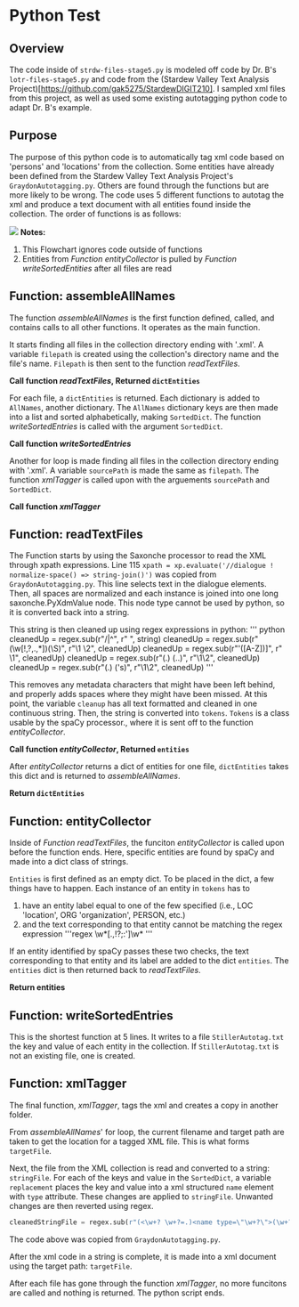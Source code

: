 # Python Test
## Overview
The code inside of `strdw-files-stage5.py` is modeled off code by Dr. B's `lotr-files-stage5.py` and code from the (Stardew Valley Text Analysis Project)[https://github.com/gak5275/StardewDIGIT210]. I sampled xml files from this project, as well as used some existing autotagging python code to adapt Dr. B's example.

## Purpose 
The purpose of this python code is to automatically tag xml code based on 'persons' and 'locations' from the collection. Some entities have already been defined from the Stardew Valley Text Analysis Project's `GraydonAutotagging.py`. Others are found through the functions but are more likely to be wrong. The code uses 5 different functions to autotag the xml and produce a text document with all entities found inside the collection. The order of functions is as follows:

[![](https://mermaid.ink/img/pako:eNqNkL9ugzAQh1_F8tRKyQswVKKJmRKGwFApZDjsA6z4T2UOJRHi3WtCJNShUj2dfd9995NHLr1CnvDG-JvsIBA7nCrH4oFzUaan8sK22w-WvmWDk6S9Y9D3aGuDqTE5WOzfn0A9Zj4wBNmxuzWs0Qan2Pg6HlgW635mPldJQFAl3unZWwy7tYuOND123hiU5MNrwxKrjpfcs6MPyH7Z1Tp_C5qw8IFQiVml445legbFP6LiKotMCW2LrxhiEYm_YmRnke8vC8Q33GKwoFX84XF-qzh1aLHiSSwVhGvFKzdFDgbyxcNJnlAYcMOHbwWEew1tAMuTBkyP0w8Ff4l3?type=png)](https://mermaid.live/edit#pako:eNqNkL9ugzAQh1_F8tRKyQswVKKJmRKGwFApZDjsA6z4T2UOJRHi3WtCJNShUj2dfd9995NHLr1CnvDG-JvsIBA7nCrH4oFzUaan8sK22w-WvmWDk6S9Y9D3aGuDqTE5WOzfn0A9Zj4wBNmxuzWs0Qan2Pg6HlgW635mPldJQFAl3unZWwy7tYuOND123hiU5MNrwxKrjpfcs6MPyH7Z1Tp_C5qw8IFQiVml445legbFP6LiKotMCW2LrxhiEYm_YmRnke8vC8Q33GKwoFX84XF-qzh1aLHiSSwVhGvFKzdFDgbyxcNJnlAYcMOHbwWEew1tAMuTBkyP0w8Ff4l3)
**Notes:** 
1. This Flowchart ignores code outside of functions 
2. Entities from *Function entityCollector* is pulled by *Function writeSortedEntities* after all files are read

## Function: assembleAllNames
The function *assembleAllNames* is the first function defined, called, and contains calls to all other functions. It operates as the main function.

It starts finding all files in the collection directory ending with '.xml'. A variable `filepath` is created using the collection's directory name and the file's name. `Filepath` is then sent to the function *readTextFiles*.

**Call function *readTextFiles*, Returned `dictEntities`**

For each file, a `dictEntities` is returned. Each dictionary is added to `AllNames`, another dictionary. The `AllNames` dictionary keys are then made into a list and sorted alphabetically, making `SortedDict`. The function *writeSortedEntries* is called with the argument `SortedDict`.

**Call function *writeSortedEntries***

Another for loop is made finding all files in the collection directory ending with '.xml'. A variable `sourcePath` is made the same as `filepath`. The function *xmlTagger* is called upon with the arguements `sourcePath` and `SortedDict`.

**Call function *xmlTagger***

## Function: readTextFiles
The Function starts by using the Saxonche processor to read the XML through xpath expressions. Line 115 `xpath = xp.evaluate('//dialogue ! normalize-space() => string-join()')` was copied from `GraydonAutotagging.py`. This line selects text in the dialogue elements. Then, all spaces are normalized and each instance is joined into one long saxonche.PyXdmValue node. This node type cannot be used by python, so it is converted back into a string.

This string is then cleaned up using regex expressions in python:
''' python
cleanedUp = regex.sub(r"/|\^", r" ", string)
cleanedUp = regex.sub(r"(\w[!,\?,\.,\*])(\S)", r"\1 \2", cleanedUp)
cleanedUp = regex.sub(r"'([A-Z])]", r" \1", cleanedUp)
cleanedUp = regex.sub(r"(\.) (\.\.)", r"\1\2", cleanedUp)
cleanedUp = regex.sub(r"(\.) ('s)", r"\1\2", cleanedUp)
'''

This removes any metadata characters that might have been left behind, and properly adds spaces where they might have been missed. At this point, the variable `cleanup` has all text formatted and cleaned in one continuous string. Then, the string is converted into `tokens`. `Tokens` is a class usable by the spaCy processor., where it is sent off to the function *entityCollector*. 

**Call function *entityCollector*, Returned `entities`**

After *entityCollector* returns a dict of entities for one file, `dictEntities` takes this dict and is returned to *assembleAllNames*.

**Return `dictEntities`**

## Function: entityCollector
Inside of *Function readTextFiles*, the funciton *entityCollector* is called upon before the function ends. Here, specific entities are found by spaCy and made into a dict class of strings. 

`Entities` is first defined as an empty dict. To be placed in the dict, a few things have to happen. Each instance of an entity in `tokens` has to 

1. have an entity label equal to one of the few specified (i.e., LOC 'location', ORG 'organization', PERSON, etc.)
1. and the text corresponding to that entity cannot be matching the regex expression '''regex
\w*[.,!?;:']\w*
'''

If an entity identified by spaCy passes these two checks, the text corresponding to that entity and its label are added to the dict `entities`. The `entities` dict is then returned back to *readTextFiles*.

**Return entities**

## Function: writeSortedEntries
This is the shortest function at 5 lines. It writes to a file `StillerAutotag.txt` the key and value of each entity in the collection. If `StillerAutotag.txt` is not an existing file, one is created. 

## Function: xmlTagger
The final function, *xmlTagger*, tags the xml and creates a copy in another folder. 

From *assembleAllNames*' for loop, the current filename and target path are taken to get the location for a tagged XML file. This is what forms `targetFile`.

Next, the file from the XML collection is read and converted to a string: `stringFile`. For each of the keys and value in the `SortedDict`, a variable `replacement` places the key and value into a xml structured `name` element with `type` attribute. These changes are applied to `stringFile`. Unwanted changes are then reverted using regex.

```python
cleanedStringFile = regex.sub(r"(<\w+? \w+?=.)<name type=\"\w+?\">(\w+?)</name>(\")", r"\1\2\3", stringFile)
```
The code above was copied from `GraydonAutotagging.py`.

After the xml code in a string is complete, it is made into a xml document using the target path: `targetFile`.

After each file has gone through the function *xmlTagger*, no more funcitons are called and nothing is returned. The python script ends.